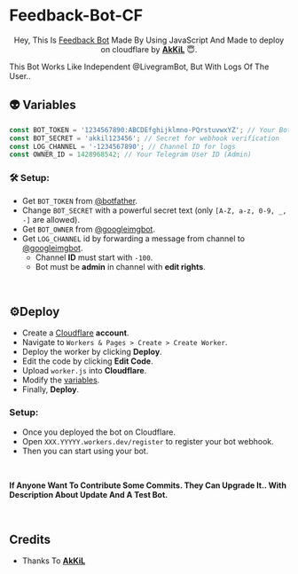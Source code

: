 # Feedback-Bot-CF  

<p style="text-align:center;">Hey, This Is <a href="/">Feedback Bot</a> Made By Using JavaScript And Made to deploy on cloudflare by <b><a href="https://github.com/AkkilMG/AkkilMG/">AkKiL</a></b> 😇.
</p>

  This Bot Works Like Independent @LivegramBot, But With Logs Of The User..

## 👽 Variables
```javascript
const BOT_TOKEN = '1234567890:ABCDEfghijklmno-PQrstuvwxYZ'; // Your Bot's Token (from BotFather
const BOT_SECRET = 'akkil123456'; // Secret for webhook verification
const LOG_CHANNEL = '-1234567890'; // Channel ID for logs
const OWNER_ID = 1428968542; // Your Telegram User ID (Admin)
```

### 🛠️ Setup:
- Get `BOT_TOKEN` from [@botfather](https://t.me/botfather).
- Change `BOT_SECRET` with a powerful secret text (only `[A-Z, a-z, 0-9, _, -]` are allowed).
- Get `BOT_OWNER` from [@googleimgbot](https://t.me/googleimgbot).
- Get `LOG_CHANNEL` id by forwarding a message from channel to [@googleimgbot](https://t.me/googleimgbot).
  - Channel **ID** must start with `-100`.
  - Bot must be **admin** in channel with **edit rights**.

<br>

## ⚙️Deploy
- Create a [Cloudflare](https://www.cloudflare.com/) **account**.
- Navigate to `Workers & Pages > Create > Create Worker`.
- Deploy the worker by clicking **Deploy**.
- Edit the code by clicking **Edit Code**.
- Upload `worker.js` into **Cloudflare**.
- Modify the [variables](#Variables).
- Finally, **Deploy**.

<!-- [![Deploy to Cloudflare Workers](https://deploy.workers.cloudflare.com/button)](https://deploy.workers.cloudflare.com/?url=https://github.com/AkkilMG/Feedback-Bot-CF) -->

### Setup:
- Once you deployed the bot on Cloudflare.
- Open `XXX.YYYYY.workers.dev/register` to register your bot webhook.
- Then you can start using your bot.

<br>

<b>If Anyone Want To Contribute Some Commits. They Can Upgrade It.. With Description About Update And A Test Bot.</b>

<br>

## Credits

- Thanks To <b>[AkKiL](https://telegram.dog/HeimanCreatiin/)</b> 
